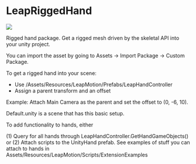 LeapRiggedHand
=====

<img src="https://leapmotion-leapdev-production.s3.amazonaws.com/uploads/library/thumbnail_image/a2e7d4bf-b95a-4036-b4b6-d70e208f2b83.png">

Rigged hand package. Get a rigged mesh driven by the skeletal API into your unity project.

You can import the asset by going to Assets -> Import Package -> Custom Package.

To get a rigged hand into your scene:
- Use /Assets/Resources/LeapMotion/Prefabs/LeapHandController
- Assign a parent transform and an offset

Example:
Attach Main Camera as the parent and set the offset to (0, -6, 10).

Default.unity is a scene that has this basic setup.

To add functionality to hands, either

(1) Query for all hands through LeapHandController.GetHandGameObjects()
or
(2) Attach scripts to the UnityHand prefab. See examples of stuff you can attach to hands in Assets/Resources/LeapMotion/Scripts/ExtensionExamples
